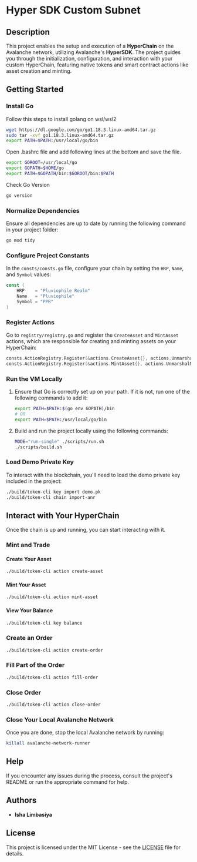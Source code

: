 # Hyper SDK Custom Subnet

## Description

This project enables the setup and execution of a **HyperChain** on the Avalanche network, utilizing Avalanche's **HyperSDK**. The project guides you through the initialization, configuration, and interaction with your custom HyperChain, featuring native tokens and smart contract actions like asset creation and minting.

## Getting Started

### Install Go

Follow this steps to install golang on wsl/wsl2

```bash
wget https://dl.google.com/go/go1.18.3.linux-amd64.tar.gz
sudo tar -xvf go1.18.3.linux-amd64.tar.gz
export PATH=$PATH:/usr/local/go/bin
```

Open .bashrc file and add following lines at the bottom and save the file.

```bash
export GOROOT=/usr/local/go
export GOPATH=$HOME/go
export PATH=$GOPATH/bin:$GOROOT/bin:$PATH
```

Check Go Version

```bash
go version
```

### Normalize Dependencies

Ensure all dependencies are up to date by running the following command in your project folder:

```bash
go mod tidy
```

### Configure Project Constants

In the `consts/consts.go` file, configure your chain by setting the `HRP`, `Name`, and `Symbol` values:

```go
const (
    HRP    = "Pluviophile Realm"
    Name   = "Pluviophile"
    Symbol = "PPR"
)
```

### Register Actions

Go to `registry/registry.go` and register the `CreateAsset` and `MintAsset` actions, which are responsible for creating and minting assets on your HyperChain:

```go
consts.ActionRegistry.Register(&actions.CreateAsset{}, actions.UnmarshalCreateAsset, false)
consts.ActionRegistry.Register(&actions.MintAsset{}, actions.UnmarshalMintAsset, false)
```

### Run the VM Locally

1. Ensure that Go is correctly set up on your path. If it is not, run one of the following commands to add it:

   ```bash
   export PATH=$PATH:$(go env GOPATH)/bin
   # OR
   export PATH=$PATH:/usr/local/go/bin
   ```

2. Build and run the project locally using the following commands:

   ```bash
   MODE="run-single" ./scripts/run.sh
   ./scripts/build.sh
   ```

### Load Demo Private Key

To interact with the blockchain, you'll need to load the demo private key included in the project:

```bash
./build/token-cli key import demo.pk
./build/token-cli chain import-anr
```

## Interact with Your HyperChain

Once the chain is up and running, you can start interacting with it.

### Mint and Trade

#### Create Your Asset

```bash
./build/token-cli action create-asset
```

#### Mint Your Asset

```bash
./build/token-cli action mint-asset
```

#### View Your Balance

```bash
./build/token-cli key balance
```

### Create an Order

```bash
./build/token-cli action create-order
```

### Fill Part of the Order

```bash
./build/token-cli action fill-order
```

### Close Order

```bash
./build/token-cli action close-order
```

### Close Your Local Avalanche Network

Once you are done, stop the local Avalanche network by running:

```bash
killall avalanche-network-runner
```

## Help

If you encounter any issues during the process, consult the project's README or run the appropriate command for help.

## Authors

- **Isha Limbasiya**

## License

This project is licensed under the MIT License - see the [LICENSE](LICENSE) file for details.

